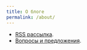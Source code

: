 ```yaml
---
title: О блоге
permalink: /about/
---
```


  * [RSS рассылка](/feed.xml).
  * [Вопросы и предложения](http://github.com/Bashka/bashka.github.io/issues).
